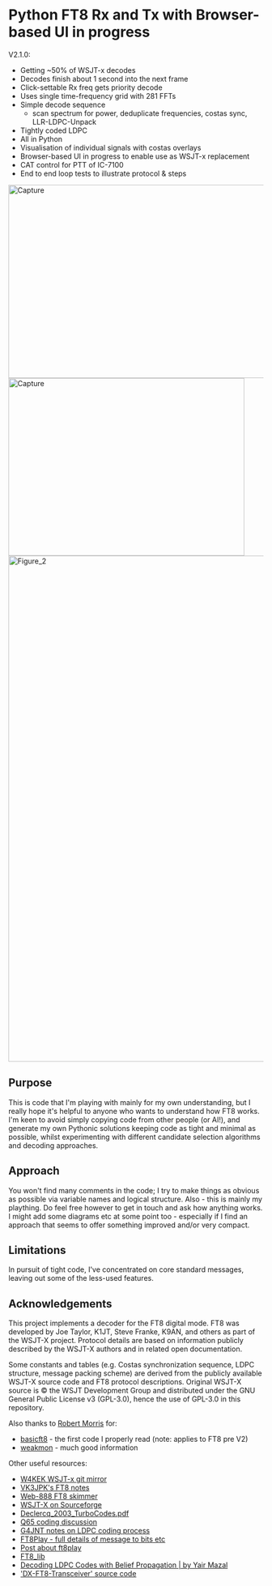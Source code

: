 # Python FT8 Rx and Tx with Browser-based UI in progress
V2.1.0:
* Getting ~50% of WSJT-x decodes
* Decodes finish about 1 second into the next frame
* Click-settable Rx freq gets priority decode
* Uses single time-frequency grid with 281 FFTs
* Simple decode sequence
    - scan spectrum for power, deduplicate frequencies, costas sync, LLR-LDPC-Unpack
* Tightly coded LDPC
* All in Python
* Visualisation of individual signals with costas overlays
* Browser-based UI in progress to enable use as WSJT-x replacement
* CAT control for PTT of IC-7100
* End to end loop tests to illustrate protocol & steps

<img width="981" height="382" alt="Capture" src="https://github.com/user-attachments/assets/8eb7c645-ab75-4e4f-8ce9-1dae6045e6ba" />
<img width="466" height="351" alt="Capture" src="https://github.com/user-attachments/assets/257e5a86-420b-4b82-aee0-ff360b93e3d4" />
<img width="1050" height="1000" alt="Figure_2" src="https://github.com/user-attachments/assets/087289d9-ec48-419e-875e-89012a3441f5" />

## Purpose
This is code that I'm playing with mainly for my own understanding, but I really hope it's helpful to anyone who wants to 
understand how FT8 works. I'm keen to avoid simply copying code from other people (or AI!), and generate my own Pythonic
solutions keeping code as tight and minimal as possible, whilst experimenting with different candidate selection algorithms
and decoding approaches.

## Approach
You won't find many comments in the code; I try to make things as obvious as possible via variable names and logical structure.
Also - this is mainly my plaything. Do feel free however to get in touch and ask how anything works. I might add some diagrams
etc at some point too - especially if I find an approach that seems to offer something improved and/or very compact.

## Limitations
In pursuit of tight code, I've concentrated on core standard messages, leaving out some of the less-used features.

## Acknowledgements
This project implements a decoder for the FT8 digital mode.
FT8 was developed by Joe Taylor, K1JT, Steve Franke, K9AN, and others as part of the WSJT-X project.
Protocol details are based on information publicly described by the WSJT-X authors and in related open documentation.

Some constants and tables (e.g. Costas synchronization sequence, LDPC structure, message packing scheme) are derived from 
the publicly available WSJT-X source code and FT8 protocol descriptions. Original WSJT-X source is © the WSJT Development Group 
and distributed under the GNU General Public License v3 (GPL-3.0), hence the use of GPL-3.0 in this repository.

Also thanks to [Robert Morris](https://github.com/rtmrtmrtmrtm) for: 
 - [basicft8](https://github.com/rtmrtmrtmrtm/basicft8) - the first code I properly read (note: applies to FT8 pre V2)
 - [weakmon](https://github.com/rtmrtmrtmrtm/weakmon/) - much good information

Other useful resources:
 - [W4KEK WSJT-x git mirror](https://www.repo.radio/w4kek/WSJT-X)
 - [VK3JPK's FT8 notes](https://github.com/vk3jpk/ft8-notes)
 - [Web-888 FT8 skimmer](https://www.rx-888.com/web/design/digi.html)
 - [WSJT-X on Sourceforge](https://sourceforge.net/p/wsjt/wsjtx/ci/master/tree/")
 - [Declercq_2003_TurboCodes.pdf](https://perso.etis-lab.fr/declercq/PDF/ConferencePapers/Declercq_2003_TurboCodes.pdf)
 - [Q65 coding discussion](https://groups.io/g/wsjtgroup/topic/q65_q65_coding/98823709#)
 - [G4JNT notes on LDPC coding process](http://www.g4jnt.com/WSJT-X_LdpcModesCodingProcess.pdf)
 - [FT8Play - full details of message to bits etc](https://pengowray.github.io/ft8play/)
 - [Post about ft8play](https://groups.io/g/FT8-Digital-Mode/topic/i_made_a_thing_ft8play/107846361)
 - [FT8_lib](https://github.com/kgoba/ft8_lib)
 - [Decoding LDPC Codes with Belief Propagation | by Yair Mazal](https://yair-mz.medium.com/decoding-ldpc-codes-with-belief-propagation-43c859f4276d)
 - ['DX-FT8-Transceiver' source code](https://github.com/chillmf/DX-FT8-Transceiver-Source-Code_V2)

<script data-goatcounter="https://g1ojs-github.goatcounter.com/count" async src="//gc.zgo.at/count.js"></script>
